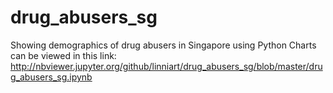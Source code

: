 # drug_abusers_sg
Showing demographics of drug abusers in Singapore using Python
Charts can be viewed in this link: http://nbviewer.jupyter.org/github/linniart/drug_abusers_sg/blob/master/drug_abusers_sg.ipynb
